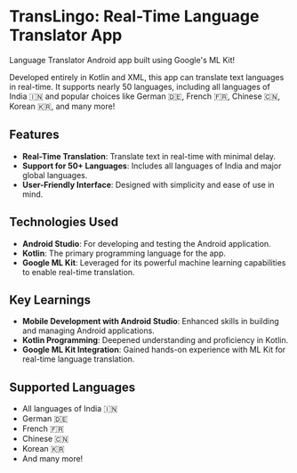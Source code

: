 

<body>

<h1>TransLingo: Real-Time Language Translator App</h1>

<p> Language Translator Android app built using Google's ML Kit!</p>

<p>Developed entirely in Kotlin and XML, this app can translate text languages in real-time. It supports nearly 50 languages, including all languages of India 🇮🇳 and popular choices like German 🇩🇪, French 🇫🇷, Chinese 🇨🇳, Korean 🇰🇷, and many more!</p>

<h2>Features</h2>
<ul>
    <li><strong>Real-Time Translation</strong>: Translate text in real-time with minimal delay.</li>
    <li><strong>Support for 50+ Languages</strong>: Includes all languages of India and major global languages.</li>
    <li><strong>User-Friendly Interface</strong>: Designed with simplicity and ease of use in mind.</li>
</ul>

<h2>Technologies Used</h2>
<ul>
    <li><strong>Android Studio</strong>: For developing and testing the Android application.</li>
    <li><strong>Kotlin</strong>: The primary programming language for the app.</li>
    <li><strong>Google ML Kit</strong>: Leveraged for its powerful machine learning capabilities to enable real-time translation.</li>
</ul>

<h2>Key Learnings</h2>
<ul>
    <li><strong>Mobile Development with Android Studio</strong>: Enhanced skills in building and managing Android applications.</li>
    <li><strong>Kotlin Programming</strong>: Deepened understanding and proficiency in Kotlin.</li>
    <li><strong>Google ML Kit Integration</strong>: Gained hands-on experience with ML Kit for real-time language translation.</li>
</ul>

<h2>Supported Languages</h2>
<ul>
    <li>All languages of India 🇮🇳</li>
    <li>German 🇩🇪</li>
    <li>French 🇫🇷</li>
    <li>Chinese 🇨🇳</li>
    <li>Korean 🇰🇷</li>
    <li>And many more!</li>
</ul>

</body>
</html>
